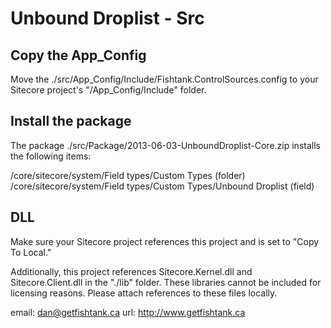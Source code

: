 Unbound Droplist - Src
======================

Copy the App_Config
-------------------
 Move the ./src/App_Config/Include/Fishtank.ControlSources.config to your Sitecore project's  "/App_Config/Include" folder.

Install the package
------------------- 
The package ./src/Package/2013-06-03-UnboundDroplist-Core.zip installs the following items:

/core/sitecore/system/Field types/Custom Types (folder)
/core/sitecore/system/Field types/Custom Types/Unbound Droplist (field)

DLL
---
 
Make sure your Sitecore project references this project and is set to "Copy To Local."  

Additionally, this project references Sitecore.Kernel.dll and Sitecore.Client.dll in the "./lib" folder.  These libraries cannot be included for licensing reasons.  Please attach references to these files locally.

email: dan@getfishtank.ca
url: http://www.getfishtank.ca